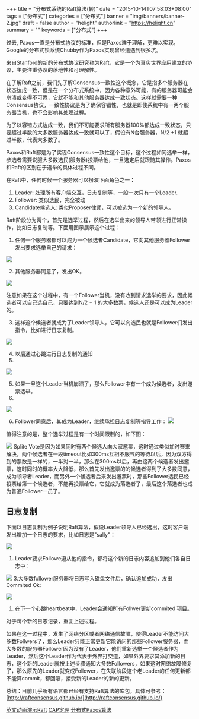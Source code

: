 +++
title = "分布式系统的Raft算法(转)"
date = "2015-10-14T07:58:03+08:00"
tags = ["分布式"]
categories = ["分布式"]
banner = "img/banners/banner-2.jpg"
draft = false
author = "helight"
authorlink = "https://helight.cn"
summary = ""
keywords = ["分布式"]
+++

过去, Paxos一直是分布式协议的标准，但是Paxos难于理解，更难以实现，Google的分布式锁系统Chubby作为Paxos实现曾经遭遇到很多坑。

来自Stanford的新的分布式协议研究称为Raft，它是一个为真实世界应用建立的协议，主要注重协议的落地性和可理解性。

在了解Raft之前，我们先了解Consensus一致性这个概念，它是指多个服务器在状态达成一致，但是在一个分布式系统中，因为各种意外可能，有的服务器可能会崩溃或变得不可靠，它就不能和其他服务器达成一致状态。这样就需要一种Consensus协议，一致性协议是为了确保容错性，也就是即使系统中有一两个服务器当机，也不会影响其处理过程。
<!--more-->
为了以容错方式达成一致，我们不可能要求所有服务器100%都达成一致状态，只要超过半数的大多数服务器达成一致就可以了，假设有N台服务器，N/2 +1 就超过半数，代表大多数了。

Paxos和Raft都是为了实现Consensus一致性这个目标，这个过程如同选举一样，参选者需要说服大多数选民(服务器)投票给他，一旦选定后就跟随其操作。Paxos和Raft的区别在于选举的具体过程不同。

在Raft中，任何时候一个服务器可以扮演下面角色之一：

1. Leader: 处理所有客户端交互，日志复制等，一般一次只有一个Leader.
1. Follower: 类似选民，完全被动
1. Candidate候选人: 类似Proposer律师，可以被选为一个新的领导人。

Raft阶段分为两个，首先是选举过程，然后在选举出来的领导人带领进行正常操作，比如日志复制等。下面用图示展示这个过程：

1. 任何一个服务器都可以成为一个候选者Candidate，它向其他服务器Follower发出要求选举自己的请求：

![](../../imgs/2015/10/raft1.png)

2. 其他服务器同意了，发出OK。

![](../../imgs/2015/10/raft2.png)

注意如果在这个过程中，有一个Follower当机，没有收到请求选举的要求，因此候选者可以自己选自己，只要达到N/2 + 1 的大多数票，候选人还是可以成为Leader的。

3. 这样这个候选者就成为了Leader领导人，它可以向选民也就是Follower们发出指令，比如进行日志复制。

![](../../imgs/2015/10/raft3.png)

4. 以后通过心跳进行日志复制的通知
5. 
![](../../imgs/2015/10/raft4.png)

5. 如果一旦这个Leader当机崩溃了，那么Follower中有一个成为候选者，发出邀票选举。
6. 
![](../../imgs/2015/10/raft5.png)

6. Follower同意后，其成为Leader，继续承担日志复制等指导工作：
![](../../imgs/2015/10/raft6.png)

值得注意的是，整个选举过程是有一个时间限制的，如下图：

![](../../imgs/2015/10/raft7.png)
Splite Vote是因为如果同时有两个候选人向大家邀票，这时通过类似加时赛来解决，两个候选者在一段timeout比如300ms互相不服气的等待以后，因为双方得到的票数是一样的，一半对一半，那么在300ms以后，再由这两个候选者发出邀票，这时同时的概率大大降低，那么首先发出邀票的的候选者得到了大多数同意，成为领导者Leader，而另外一个候选者后来发出邀票时，那些Follower选民已经投票给第一个候选者，不能再投票给它，它就成为落选者了，最后这个落选者也成为普通Follower一员了。

## 日志复制
下面以日志复制为例子说明Raft算法，假设Leader领导人已经选出，这时客户端发出增加一个日志的要求，比如日志是"sally"：

![](../../imgs/2015/10/raft8.png)
1. Leader要求Followe遵从他的指令，都将这个新的日志内容追加到他们各自日志中：

![](../../imgs/2015/10/raft9.png)
3.大多数follower服务器将日志写入磁盘文件后，确认追加成功，发出Commited Ok:

![](../../imgs/2015/10/raft10.png)
1. 在下一个心跳heartbeat中，Leader会通知所有Follwer更新commited 项目。

对于每个新的日志记录，重复上述过程。

如果在这一过程中，发生了网络分区或者网络通信故障，使得Leader不能访问大多数Follwers了，那么Leader只能正常更新它能访问的那些Follower服务器，而大多数的服务器Follower因为没有了Leader，他们重新选举一个候选者作为Leader，然后这个Leader作为代表于外界打交道，如果外界要求其添加新的日志，这个新的Leader就按上述步骤通知大多数Followers，如果这时网络故障修复了，那么原先的Leader就变成Follower，在失联阶段这个老Leader的任何更新都不能算commit，都回滚，接受新的Leader的新的更新。

总结：目前几乎所有语言都已经有支持Raft算法的库包，具体可参考：[http://raftconsensus.github.io/](http://raftconsensus.github.io/)

[英文动画演示Raft](http://thesecretlivesofdata.com/raft/)
[CAP定理](http://www.jdon.com/37625)
[分布式Paxos算法](http://www.jdon.com/artichect/paxos.html)